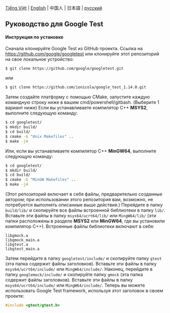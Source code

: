[Tiếng Việt](doc/README_Vietnamese.md) | [English](../README.md) | 中国人 | 日本語 | [русский](doc/README_Russian.md)
## Руководство для Google Test
#### Инструкция по установке
Сначала клонируйте Google Test из GitHub проекта. Ссылка на https://github.com/google/googletest или клонируйте этот репозиторий на свое локальное устройство:
```bash
$ git clone https://github.com/google/googletest.git
```
или
```bash
$ git clone https://github.com/ionicola/google_test_1.14.0.git
```
Затем создайте платформу с помощью CMake, запустите каждую командную строку ниже в вашем cmd/powershell/gitbash. (Выберите 1 вариант ниже)
Если вы устанавливаете компилятор C++ **MSYS2**, выполните следующую команду:
```bash
$ cd googletest/
$ mkdir build/
$ cd build/
$ cmake -G "Unix Makefiles" ..
$ make -j4
```
Или, если вы устанавливаете компилятор C++ **MinGW64**, выполните следующую команду:
```bash
$ cd googletest/
$ mkdir build/
$ cd build/
$ cmake -G "MinGW Makefiles" ..
$ make -j4
```
(Этот репозиторий включает в себя файлы, предварительно созданные автором; при использовании этого репозитория вам, возможно, не потребуется выполнять описанные выше действия.)
Перейдите в папку `build/lib/` и скопируйте все файлы встроенной библиотеки в папку `lib/`. Вставьте эти файлы в папку `msys64/ucrt64/lib/` или `MingW64/lib/` (эти папки расположены в разделе **MSYS2** или **MinGW64**, где вы установили компилятор C++).
Встроенные файлы библиотеки включают в себя:
```
libgmock.a
libgmock_main.a
libgtest.a
libgtest_main.a
```
Затем перейдите в папку `googletest/include/` и скопируйте папку `gtest` (эта папка содержит файлы заголовков). Вставьте эти файлы в папку `msys64/ucrt64/include/` или `MingW64/include/`.
Наконец, перейдите в папку `googlemock/include/` и скопируйте папку `gmock` (эта папка содержит файлы заголовков). Вставьте эти файлы в папку `msys64/ucrt64/include/` или `MingW64/include/`.
Теперь вы можете использовать Google Test framework, используя этот заголовок в своем проекте:
```.cpp
#include <gtest/gtest.h>
```
